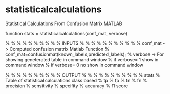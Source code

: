 # statisticalcalculations
Statistical Calculations From Confusion Matrix MATLAB

function stats = statisticalcalculations(conf_mat, verbose)

% % % % % % % % % % INPUTS % % % % % % % % % % 
% conf_mat -> Computed confusion matrix Matlab Function
% conf_mat=confusionmat(known_labels,predicted_labels);
% verbose -> For showing geneterated table in command window
% if verbose= 1 show in command window
% if verbose= 0 no show in command window

% % % % % % % % % % OUTPUT % % % % % % % % % % 
% stats 
% Table of statistical calculations class based
% tp
% fp
% tn
% fn
% precision
% sensitivity
% specifity
% accuracy
% f1 score
